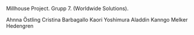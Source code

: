 Millhouse Project.
Grupp 7.
(Worldwide Solutions).

Ahnna Östling
Cristina Barbagallo
Kaori Yoshimura
Aladdin Kanngo
Melker Hedengren
